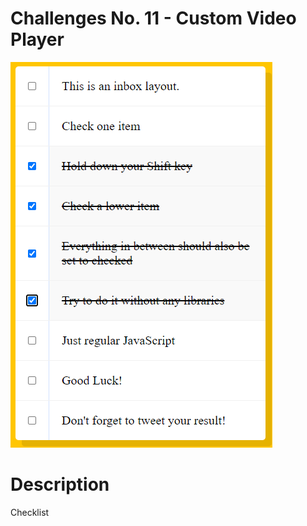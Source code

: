 # Challenges No. 11 - Custom Video Player

![Checkbox](https://github.com/nnsh93/JavaScript30-Challenges/blob/main/Challenge%20%2310%20-%20%20Hold%20Shift%20and%20Check%20Checkboxes/check%20list.PNG)

# Description 
Checklist 

## 
```javascript
  
```


